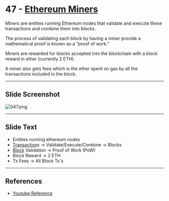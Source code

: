 # 47 - [Ethereum Miners](Ethereum%20Miners.md)

Miners are entities running Ethereum nodes that validate and execute these transactions and combine them into blocks. 

The process of validating each block by having a miner provide a mathematical proof is known as a “proof of work.” 

Miners are rewarded for blocks accepted into the blockchain with a block reward in ether (currently 2 ETH). 

A miner also gets fees which is the ether spent on gas by all the transactions included in the block.

___
## Slide Screenshot
![047.png](../../images/ethereum101/047.png)
___
## Slide Text
- Entities running ethereum nodes
- [Transaction](Transaction.md)s -> Validate/Execute/Combine -> Blocks
- [Block](Block.md) Validation -> Proof of Work (PoW)
- Block Reward -> 2 ETH
- Tx Fees -> All Block Tx's
___
## References
- [Youtube Reference](https://youtu.be/ltvTIr4K63s?t=450)

